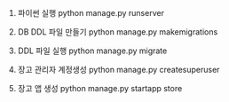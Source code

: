 1. 파이썬 실행
   python manage.py runserver

2. DB DDL 파일 만들기
   python manage.py makemigrations

3. DDL 파일 실행
   python manage.py migrate

4. 장고 관리자 계정생성
   python manage.py createsuperuser

5. 장고 앱 생성
   python manage.py startapp store

